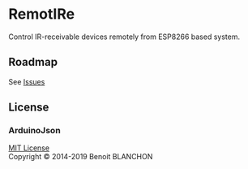 # RemotIRe
Control IR-receivable devices remotely from ESP8266 based system.

## Roadmap

See [Issues](https://github.com/yutokun/RemotIRe/issues)

## License

### ArduinoJson

[MIT License](https://github.com/bblanchon/ArduinoJson/blob/6.x/LICENSE.md)  
Copyright © 2014-2019 Benoit BLANCHON